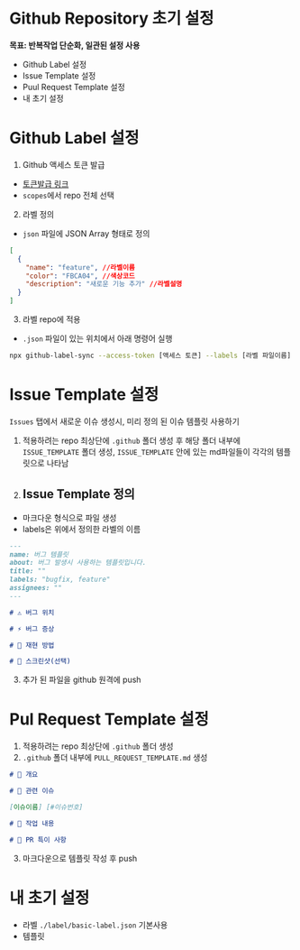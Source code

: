 # Github Repository 초기 설정

**목표: 반복작업 단순화, 일관된 설정 사용**

- Github Label 설정
- Issue Template 설정
- Puul Request Template 설정
- 내 초기 설정

# Github Label 설정

1. Github 액세스 토큰 발급

- [토큰발급 링크](https://github.com/settings/tokens)
- `scopes`에서 repo 전체 선택

2. 라벨 정의

- `json` 파일에 JSON Array 형태로 정의

```json
[
  {
    "name": "feature", //라벨이름
    "color": "FBCA04", //색상코드
    "description": "새로운 기능 추가" //라벨설명
  }
]
```

3. 라벨 repo에 적용

- `.json` 파일이 있는 위치에서 아래 명령어 실행

```sh
npx github-label-sync --access-token [액세스 토큰] --labels [라벨 파일이름] [계정명]/[저장소 이름]
```

# Issue Template 설정

`Issues` 탭에서 새로운 이슈 생성시, 미리 정의 된 이슈 템플릿 사용하기

1. 적용하려는 repo 최상단에 `.github` 폴더 생성 후 해당 폴더 내부에 `ISSUE_TEMPLATE` 폴더 생성,
   `ISSUE_TEMPLATE` 안에 있는 md파일들이 각각의 템플릿으로 나타남

2. ## Issue Template 정의

- 마크다운 형식으로 파일 생성
- labels은 위에서 정의한 라벨의 이름

```markdown
---
name: 버그 템플릿
about: 버그 발생시 사용하는 템플릿입니다.
title: ""
labels: "bugfix, feature"
assignees: ""
---

# ⚠️ 버그 위치

# ⚡️ 버그 증상

# 🧐 재현 방법

# 📸 스크린샷(선택)
```

3. 추가 된 파일을 github 원격에 push

# Pul Request Template 설정

1. 적용하려는 repo 최상단에 `.github` 폴더 생성
2. `.github` 폴더 내부에 `PULL_REQUEST_TEMPLATE.md` 생성

```md
# 📑 개요

# 📎 관련 이슈

[이슈이름] [#이슈번호]

# 💬 작업 내용

# 🚧 PR 특이 사항
```

3. 마크다운으로 템플릿 작성 후 push

# 내 초기 설정

- 라벨 `./label/basic-label.json` 기본사용
- 템플릿
